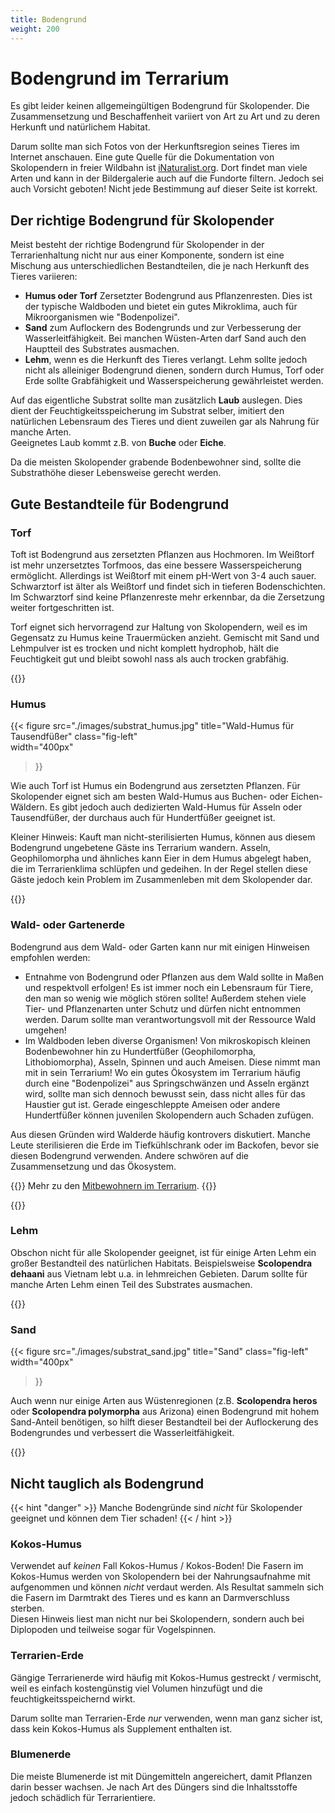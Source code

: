```yaml
---
title: Bodengrund
weight: 200
---
```


# Bodengrund im Terrarium

Es gibt leider keinen allgemeingültigen Bodengrund für Skolopender. Die Zusammensetzung und Beschaffenheit variiert von Art zu Art und zu deren Herkunft und natürlichem Habitat.

Darum sollte man sich Fotos von der Herkunftsregion seines Tieres im Internet anschauen. Eine gute Quelle für die Dokumentation von Skolopendern in freier Wildbahn ist [iNaturalist.org](https://inaturalist.org/). Dort findet man viele Arten und kann in der Bildergalerie auch auf die Fundorte filtern. Jedoch sei auch Vorsicht geboten! Nicht jede Bestimmung auf dieser Seite ist korrekt.

## Der richtige Bodengrund für Skolopender

Meist besteht der richtige Bodengrund für Skolopender in der Terrarienhaltung nicht nur aus einer Komponente, sondern ist eine Mischung aus unterschiedlichen Bestandteilen, die je nach Herkunft des Tieres variieren:

- **Humus oder Torf** Zersetzter Bodengrund aus Pflanzenresten. Dies ist der typische Waldboden und bietet ein gutes Mikroklima, auch für Mikroorganismen wie "Bodenpolizei".
- **Sand** zum Auflockern des Bodengrunds und zur Verbesserung der Wasserleitfähigkeit. Bei manchen Wüsten-Arten darf Sand auch den Hauptteil des Substrates ausmachen.
- **Lehm**, wenn es die Herkunft des Tieres verlangt. Lehm sollte jedoch nicht als alleiniger Bodengrund dienen, sondern durch Humus, Torf oder Erde sollte Grabfähigkeit und Wasserspeicherung gewährleistet werden.

Auf das eigentliche Substrat sollte man zusätzlich **Laub** auslegen. Dies dient der Feuchtigkeitsspeicherung im Substrat selber, imitiert den natürlichen Lebensraum des Tieres und dient zuweilen gar als Nahrung für manche Arten.  
Geeignetes Laub kommt z.B. von **Buche** oder **Eiche**.

Da die meisten Skolopender grabende Bodenbewohner sind, sollte die Substrathöhe dieser Lebensweise gerecht werden.

## Gute Bestandteile für Bodengrund

### Torf

Toft ist Bodengrund aus zersetzten Pflanzen aus Hochmoren. Im Weißtorf ist mehr unzersetztes Torfmoos, das eine bessere Wasserspeicherung ermöglicht. Allerdings ist Weißtorf mit einem pH-Wert von 3-4 auch sauer. Schwarztorf ist älter als Weißtorf und findet sich in tieferen Bodenschichten. Im Schwarztorf sind keine Pflanzenreste mehr erkennbar, da die Zersetzung weiter fortgeschritten ist.

Torf eignet sich hervorragend zur Haltung von Skolopendern, weil es im Gegensatz zu Humus keine Trauermücken anzieht. Gemischt mit Sand und Lehmpulver ist es trocken und nicht komplett hydrophob, hält die Feuchtigkeit gut und bleibt sowohl nass als auch trocken grabfähig.

{{<clearfix>}}

### Humus

{{< figure 
    src="./images/substrat_humus.jpg" 
    title="Wald-Humus für Tausendfüßer" 
    class="fig-left"  
    width="400px" 
>}}

Wie auch Torf ist Humus ein Bodengrund aus zersetzten Pflanzen. Für Skolopender eignet sich am besten Wald-Humus aus Buchen- oder Eichen-Wäldern. Es gibt jedoch auch dedizierten Wald-Humus für Asseln oder Tausendfüßer, der durchaus auch für Hundertfüßer geeignet ist.

Kleiner Hinweis: Kauft man nicht-sterilisierten Humus, können aus diesem Bodengrund ungebetene Gäste ins Terrarium wandern. Asseln, Geophilomorpha und ähnliches kann Eier in dem Humus abgelegt haben, die im Terrarienklima schlüpfen und gedeihen. In der Regel stellen diese Gäste jedoch kein Problem im Zusammenleben mit dem Skolopender dar.

{{<clearfix>}}

### Wald- oder Gartenerde

Bodengrund aus dem Wald- oder Garten kann nur mit einigen Hinweisen empfohlen werden:

- Entnahme von Bodengrund oder Pflanzen aus dem Wald sollte in Maßen und respektvoll erfolgen! Es ist immer noch ein Lebensraum für Tiere, den man so wenig wie möglich stören sollte! Außerdem stehen viele Tier- und Pflanzenarten unter Schutz und dürfen nicht entnommen werden. Darum sollte man verantwortungsvoll mit der Ressource Wald umgehen!
- Im Waldboden leben diverse Organismen! Von mikroskopisch kleinen Bodenbewohner hin zu Hundertfüßer (Geophilomorpha, Lithobiomorpha), Asseln, Spinnen und auch Ameisen. Diese nimmt man mit in sein Terrarium! Wo ein gutes Ökosystem im Terrarium häufig durch eine "Bodenpolizei" aus Springschwänzen und Asseln ergänzt wird, sollte man sich dennoch bewusst sein, dass nicht alles für das Haustier gut ist. Gerade eingeschleppte Ameisen oder andere Hundertfüßer können juvenilen Skolopendern auch Schaden zufügen.

Aus diesen Gründen wird Walderde häufig kontrovers diskutiert. Manche Leute sterilisieren die Erde im Tiefkühlschrank oder im Backofen, bevor sie diesen Bodengrund verwenden. Andere schwören auf die Zusammensetzung und das Ökosystem.

{{<hint info>}}
Mehr zu den [Mitbewohnern im Terrarium](../mitbewohner).
{{</hint>}}

{{<clearfix>}}

### Lehm

Obschon nicht für alle Skolopender geeignet, ist für einige Arten Lehm ein großer Bestandteil des natürlichen Habitats. Beispielsweise **Scolopendra dehaani** aus Vietnam lebt u.a. in lehmreichen Gebieten. Darum sollte für manche Arten Lehm einen Teil des Substrates ausmachen.

{{<clearfix>}}

### Sand

{{< figure 
  src="./images/substrat_sand.jpg" 
  title="Sand" 
  class="fig-left"  
  width="400px" 
>}}

Auch wenn nur einige Arten aus Wüstenregionen (z.B. **Scolopendra heros** oder **Scolopendra polymorpha** aus Arizona) einen Bodengrund mit hohem Sand-Anteil benötigen, so hilft dieser Bestandteil bei der Auflockerung des Bodengrundes und verbessert die Wasserleitfähigkeit. 

{{<clearfix>}}

## Nicht tauglich als Bodengrund

{{< hint "danger" >}}
Manche Bodengründe sind _nicht_ für Skolopender geeignet und können dem Tier schaden! 
{{< / hint >}}

### Kokos-Humus

Verwendet auf _keinen_ Fall Kokos-Humus / Kokos-Boden! Die Fasern im Kokos-Humus werden von Skolopendern bei der Nahrungsaufnahme mit aufgenommen und können _nicht_ verdaut werden. Als Resultat sammeln sich die Fasern im Darmtrakt des Tieres und es kann an Darmverschluss sterben.  
Diesen Hinweis liest man nicht nur bei Skolopendern, sondern auch bei Diplopoden und teilweise sogar für Vogelspinnen. 

### Terrarien-Erde

Gängige Terrarienerde wird häufig mit Kokos-Humus gestreckt / vermischt, weil es einfach kostengünstig viel Volumen hinzufügt und die feuchtigkeitsspeichernd wirkt.

Darum sollte man Terrarien-Erde _nur_ verwenden, wenn man ganz sicher ist, dass kein Kokos-Humus als Supplement enthalten ist.

### Blumenerde

Die meiste Blumenerde ist mit Düngemitteln angereichert, damit Pflanzen darin besser wachsen. Je nach Art des Düngers sind die Inhaltsstoffe jedoch schädlich für Terrarientiere. 
